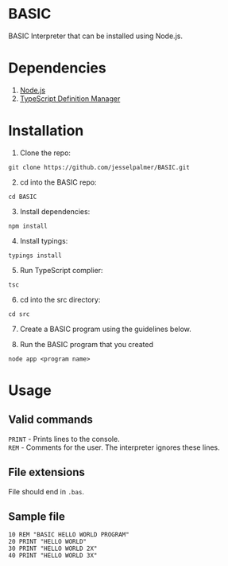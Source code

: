 # BASIC
BASIC Interpreter that can be installed using Node.js.

# Dependencies
1. [Node.js](https://nodejs.org/en/)
2. [TypeScript Definition Manager](https://github.com/typings/typings)

# Installation
1. Clone the repo:

  `git clone https://github.com/jesselpalmer/BASIC.git`

2. cd into the BASIC repo:

  `cd BASIC`

3. Install dependencies:

  `npm install`
  
4. Install typings:

  `typings install`

5. Run TypeScript complier:

  `tsc`

6. cd into the src directory:

  `cd src`

7. Create a BASIC program using the guidelines below.

8. Run the BASIC program that you created

  `node app <program name>`

# Usage
## Valid commands
`PRINT` - Prints lines to the console.   
`REM` - Comments for the user. The interpreter ignores these lines.

## File extensions
File should end in `.bas`.

## Sample file
```bas
10 REM "BASIC HELLO WORLD PROGRAM"
20 PRINT "HELLO WORLD"
30 PRINT "HELLO WORLD 2X"
40 PRINT "HELLO WORLD 3X"
```
